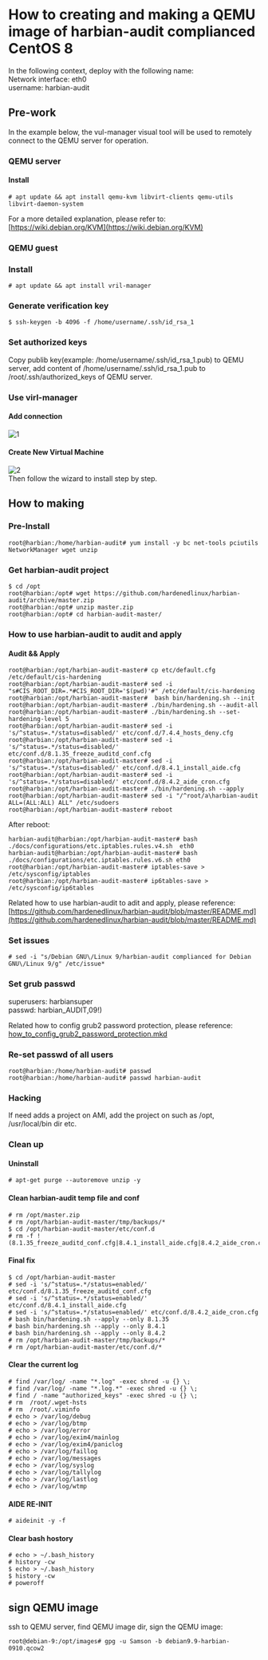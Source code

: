 # How to creating and making a QEMU image of harbian-audit complianced CentOS 8

In the following context, deploy with the following name:  
Network interface: eth0   
username: harbian-audit   

## Pre-work  

In the example below, the vul-manager visual tool will be used to remotely connect to the QEMU server for operation.  

### QEMU server   

#### Install 
```  
# apt update && apt install qemu-kvm libvirt-clients qemu-utils libvirt-daemon-system   
```   

For a more detailed explanation, please refer to:  
[https://wiki.debian.org/KVM](https://wiki.debian.org/KVM)   

### QEMU guest    

### Install 
```
# apt update && apt install vril-manager  
```

### Generate verification key 
```
$ ssh-keygen -b 4096 -f /home/username/.ssh/id_rsa_1 
```

### Set authorized keys 
Copy publib key(example: /home/username/.ssh/id_rsa_1.pub) to QEMU server, add content of /home/username/.ssh/id_rsa_1.pub to /root/.ssh/authorized_keys of QEMU server. 

### Use virl-manager  

#### Add connection  
![1](./picture/create_new_virt_1.png)   

#### Create New Virtual Machine  
![2](./picture/create_new_virt_2.png)   
Then follow the wizard to install step by step.  

## How to making  

### Pre-Install  
```
root@harbian:/home/harbian-audit# yum install -y bc net-tools pciutils NetworkManager wget unzip 
```

### Get harbian-audit project 
```
$ cd /opt
root@harbian:/opt# wget https://github.com/hardenedlinux/harbian-audit/archive/master.zip 
root@harbian:/opt# unzip master.zip 
root@harbian:/opt# cd harbian-audit-master/ 
``` 

### How to use harbian-audit to audit and apply  

#### Audit && Apply   
```
root@harbian:/opt/harbian-audit-master# cp etc/default.cfg /etc/default/cis-hardening 
root@harbian:/opt/harbian-audit-master# sed -i "s#CIS_ROOT_DIR=.*#CIS_ROOT_DIR='$(pwd)'#" /etc/default/cis-hardening  
root@harbian:/opt/harbian-audit-master#  bash bin/hardening.sh --init  
root@harbian:/opt/harbian-audit-master# ./bin/hardening.sh --audit-all  
root@harbian:/opt/harbian-audit-master# ./bin/hardening.sh --set-hardening-level 5 
root@harbian:/opt/harbian-audit-master# sed -i 's/^status=.*/status=disabled/' etc/conf.d/7.4.4_hosts_deny.cfg 
root@harbian:/opt/harbian-audit-master# sed -i 's/^status=.*/status=disabled/' etc/conf.d/8.1.35_freeze_auditd_conf.cfg 
root@harbian:/opt/harbian-audit-master# sed -i 's/^status=.*/status=disabled/' etc/conf.d/8.4.1_install_aide.cfg 
root@harbian:/opt/harbian-audit-master# sed -i 's/^status=.*/status=disabled/' etc/conf.d/8.4.2_aide_cron.cfg 
root@harbian:/opt/harbian-audit-master# ./bin/hardening.sh --apply 
root@harbian:/opt/harbian-audit-master# sed -i "/^root/a\harbian-audit    ALL=(ALL:ALL) ALL" /etc/sudoers
root@harbian:/opt/harbian-audit-master# reboot  
```

After reboot:
```
harbian-audit@harbian:/opt/harbian-audit-master# bash ./docs/configurations/etc.iptables.rules.v4.sh  eth0
harbian-audit@harbian:/opt/harbian-audit-master# bash ./docs/configurations/etc.iptables.rules.v6.sh eth0 
root@harbian:/opt/harbian-audit-master# iptables-save > /etc/sysconfig/iptables   
root@harbian:/opt/harbian-audit-master# ip6tables-save > /etc/sysconfig/ip6tables  
```
Related how to use harbian-audit to adit and apply, please reference:  
[https://github.com/hardenedlinux/harbian-audit/blob/master/README.md](https://github.com/hardenedlinux/harbian-audit/blob/master/README.md)    

### Set issues 
```
# sed -i "s/Debian GNU\/Linux 9/harbian-audit complianced for Debian GNU\/Linux 9/g" /etc/issue* 
```

### Set grub passwd   
superusers: harbiansuper   
passwd: harbian_AUDIT,09!)

Related how to config grub2 password protection, please reference:   
[how_to_config_grub2_password_protection.mkd](https://github.com/hardenedlinux/harbian-audit/blob/master/docs/configurations/manual-operation-docs/how_to_config_grub2_password_protection.mkd)   


### Re-set passwd of all users 
```
root@harbian:/home/harbian-audit# passwd 
root@harbian:/home/harbian-audit# passwd harbian-audit  
```

### Hacking
If need adds a project on AMI, add the project on such as /opt, /usr/local/bin dir etc. 

### Clean up  

#### Uninstall   
```
# apt-get purge --autoremove unzip -y   
```

#### Clean harbian-audit temp file and conf  
```
# rm /opt/master.zip 
# rm /opt/harbian-audit-master/tmp/backups/*
$ cd /opt/harbian-audit-master/etc/conf.d
# rm -f !(8.1.35_freeze_auditd_conf.cfg|8.4.1_install_aide.cfg|8.4.2_aide_cron.cfg) 
```

#### Final fix  
```
$ cd /opt/harbian-audit-master 
# sed -i 's/^status=.*/status=enabled/' etc/conf.d/8.1.35_freeze_auditd_conf.cfg
# sed -i 's/^status=.*/status=enabled/' etc/conf.d/8.4.1_install_aide.cfg 
# sed -i 's/^status=.*/status=enabled/' etc/conf.d/8.4.2_aide_cron.cfg 
# bash bin/hardening.sh --apply --only 8.1.35
# bash bin/hardening.sh --apply --only 8.4.1
# bash bin/hardening.sh --apply --only 8.4.2
# rm /opt/harbian-audit-master/tmp/backups/*
# rm /opt/harbian-audit-master/etc/conf.d/*
``` 

#### Clear the current log   
```
# find /var/log/ -name "*.log" -exec shred -u {} \; 
# find /var/log/ -name "*.log.*" -exec shred -u {} \; 
# find / -name "authorized_keys" -exec shred -u {} \; 
# rm  /root/.wget-hsts 
# rm  /root/.viminfo 
# echo > /var/log/debug 
# echo > /var/log/btmp 
# echo > /var/log/error 
# echo > /var/log/exim4/mainlog 
# echo > /var/log/exim4/paniclog 
# echo > /var/log/faillog 
# echo > /var/log/messages  
# echo > /var/log/syslog 
# echo > /var/log/tallylog 
# echo > /var/log/lastlog 
# echo > /var/log/wtmp 
```

#### AIDE RE-INIT  
```
# aideinit -y -f  
``` 

#### Clear bash hostory  
```
# echo > ~/.bash_history 
# history -cw 
$ echo > ~/.bash_history 
$ history -cw 
# poweroff 
``` 

## sign QEMU image 
ssh to QEMU server, find QEMU image dir, sign the QEMU image: 
```
root@debian-9:/opt/images# gpg -u Samson -b debian9.9-harbian-0910.qcow2
```

